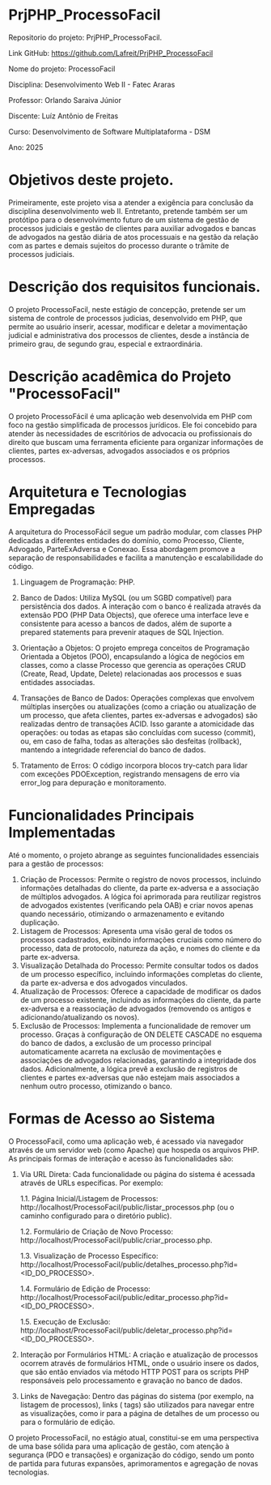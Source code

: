 # PrjPHP_ProcessoFacil

   Repositorio do projeto: PrjPHP_ProcessoFacil.

   Link GitHub: https://github.com/Lafreit/PrjPHP_ProcessoFacil

   Nome do projeto: ProcessoFacil

   Disciplina: Desenvolvimento Web II - Fatec Araras

   Professor: Orlando Saraiva Júnior

   Discente: Luíz Antônio de Freitas

   Curso: Desenvolvimento de Software Multiplataforma - DSM

   Ano: 2025

# Objetivos deste projeto.

Primeiramente, este projeto visa a atender a exigência para conclusão da disciplina desenvolvimento web II.
Entretanto, pretende também ser um protótipo para o desenvolvimento futuro de um sistema de gestão de processos judiciais e gestão de clientes para auxiliar advogados e bancas de advogados na gestão diária de atos processuais e na gestão da relação com as partes e demais sujeitos do processo durante o trâmite de processos judiciais.

# Descrição dos requisitos funcionais.

O projeto ProcessoFacil, neste estágio de concepção, pretende ser um sistema de controle de processos judicias, desenvolvido em PHP, que permite ao usuário inserir, acessar, modificar e deletar a movimentação judicial e administrativa dos processos de clientes, desde a instância de primeiro grau, de segundo grau, especial e extraordinária.

# Descrição acadêmica do Projeto "ProcessoFacil"

O projeto ProcessoFácil é uma aplicação web desenvolvida em PHP com foco na gestão simplificada de processos jurídicos. Ele foi concebido para atender às necessidades de escritórios de advocacia ou profissionais do direito que buscam uma ferramenta eficiente para organizar informações de clientes, partes ex-adversas, advogados associados e os próprios processos.

# Arquitetura e Tecnologias Empregadas

A arquitetura do ProcessoFácil segue um padrão modular, com classes PHP dedicadas a diferentes entidades do domínio, como Processo, Cliente, Advogado, ParteExAdversa e Conexao. Essa abordagem promove a separação de responsabilidades e facilita a manutenção e escalabilidade do código.

   1. Linguagem de Programação: PHP.
   
   2. Banco de Dados: Utiliza MySQL (ou um SGBD compatível) para persistência dos dados. A interação com o banco é realizada através da extensão PDO (PHP Data Objects), que oferece uma interface leve e consistente para acesso a bancos de dados, além de suporte a prepared statements para prevenir ataques de SQL Injection.
   
   3. Orientação a Objetos: O projeto emprega conceitos de Programação Orientada a Objetos (POO), encapsulando a lógica de negócios em classes, como a classe Processo que gerencia as operações CRUD (Create, Read, Update, Delete) relacionadas aos processos e suas entidades associadas.
   
   4. Transações de Banco de Dados: Operações complexas que envolvem múltiplas inserções ou atualizações (como a criação ou atualização de um processo, que afeta clientes, partes ex-adversas e advogados) são realizadas dentro de transações ACID. Isso garante a atomicidade das operações: ou todas as etapas são concluídas com sucesso (commit), ou, em caso de falha, todas as alterações são desfeitas (rollback), mantendo a integridade referencial do banco de dados.
   
   5. Tratamento de Erros: O código incorpora blocos try-catch para lidar com exceções PDOException, registrando mensagens de erro via error_log para depuração e monitoramento.

# Funcionalidades Principais Implementadas

Até o momento, o projeto abrange as seguintes funcionalidades essenciais para a gestão de processos:

   1. Criação de Processos: Permite o registro de novos processos, incluindo informações detalhadas do cliente, da parte ex-adversa e a associação de múltiplos advogados. A lógica foi aprimorada para reutilizar registros de advogados existentes (verificando pela OAB) e criar novos apenas quando necessário, otimizando o armazenamento e evitando duplicação.
   2. Listagem de Processos: Apresenta uma visão geral de todos os processos cadastrados, exibindo informações cruciais como número do processo, data de protocolo, natureza da ação, e nomes do cliente e da parte ex-adversa.
   3. Visualização Detalhada do Processo: Permite consultar todos os dados de um processo específico, incluindo informações completas do cliente, da parte ex-adversa e dos advogados vinculados.
   4. Atualização de Processos: Oferece a capacidade de modificar os dados de um processo existente, incluindo as informações do cliente, da parte ex-adversa e a reassociação de advogados (removendo os antigos e adicionando/atualizando os novos).
   5. Exclusão de Processos: Implementa a funcionalidade de remover um processo. Graças à configuração de ON DELETE CASCADE no esquema do banco de dados, a exclusão de um processo principal automaticamente acarreta na exclusão de movimentações e associações de advogados relacionadas, garantindo a integridade dos dados. Adicionalmente, a lógica prevê a exclusão de registros de clientes e partes ex-adversas que não estejam mais associados a nenhum outro processo, otimizando o banco.

# Formas de Acesso ao Sistema

O ProcessoFacil, como uma aplicação web, é acessado via navegador através de um servidor web (como Apache) que hospeda os arquivos PHP. As principais formas de interação e acesso às funcionalidades são:

   1. Via URL Direta: Cada funcionalidade ou página do sistema é acessada através de URLs específicas. Por exemplo:
      
      1.1. Página Inicial/Listagem de Processos: http://localhost/ProcessoFacil/public/listar_processos.php (ou o caminho configurado para o diretório public).
      
      1.2. Formulário de Criação de Novo Processo: http://localhost/ProcessoFacil/public/criar_processo.php.
      
      1.3. Visualização de Processo Específico: http://localhost/ProcessoFacil/public/detalhes_processo.php?id=<ID_DO_PROCESSO>.
      
      1.4. Formulário de Edição de Processo: http://localhost/ProcessoFacil/public/editar_processo.php?id=<ID_DO_PROCESSO>.
      
      1.5. Execução de Exclusão: http://localhost/ProcessoFacil/public/deletar_processo.php?id=<ID_DO_PROCESSO>.
   
   2. Interação por Formulários HTML: A criação e atualização de processos ocorrem através de formulários HTML, onde o usuário insere os dados, que são então enviados via método HTTP POST para os scripts PHP responsáveis pelo processamento e gravação no banco de dados.
   
   3. Links de Navegação: Dentro das páginas do sistema (por exemplo, na listagem de processos), links (<a> tags) são utilizados para navegar entre as visualizações, como ir para a página de detalhes de um processo ou para o formulário de edição.

O projeto ProcessoFacil, no estágio atual, constitui-se em uma perspectiva de uma base sólida para uma aplicação de gestão, com atenção à segurança (PDO e transações) e organização do código, sendo um ponto de partida para futuras expansões, aprimoramentos e agregação de novas tecnologias.